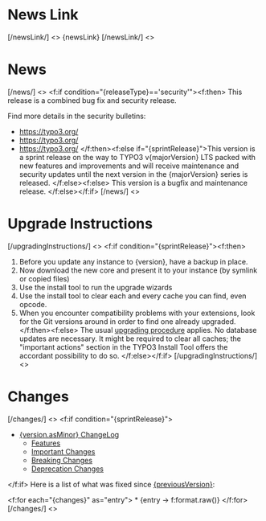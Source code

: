 # News Link

[/newsLink/] <>
{newsLink}
[/newsLink/] <>

# News

[/news/] <>
<f:if condition="{releaseType}=='security'"><f:then>
This release is a combined bug fix and security release.

Find more details in the security bulletins:

+ https://typo3.org/
+ https://typo3.org/
+ https://typo3.org/
</f:then><f:else if="{sprintRelease}">This version is a sprint release on the way to TYPO3 v{majorVersion} LTS packed with new features and improvements and will receive maintenance and security updates until the next version in the {majorVersion} series is released.
</f:else><f:else>
This version is a bugfix and maintenance release.
</f:else></f:if>
[/news/] <>

# Upgrade Instructions

[/upgradingInstructions/] <>
<f:if condition="{sprintRelease}"><f:then>
1. Before you update any instance to {version}, have a backup in place.
1. Now download the new core and present it to your instance (by symlink or copied files)
1. Use the install tool to run the upgrade wizards
1. Use the install tool to clear each and every cache you can find, even opcode.
1. When you encounter compatibility problems with your extensions, look for the Git versions around in order to find one already upgraded.
</f:then><f:else>
The usual [upgrading procedure](https://docs.typo3.org/typo3cms/InstallationGuide/)
applies. No database updates are necessary.  It might be required to clear all caches;
the "important actions" section in the TYPO3 Install Tool offers the accordant possibility
to do so.
</f:else></f:if>
[/upgradingInstructions/] <>

# Changes

[/changes/] <>
<f:if condition="{sprintRelease}">
-   [{version.asMinor} ChangeLog](https://docs.typo3.org/typo3cms/extensions/core/Changelog/{version.asMinor}/Index.html)
    -   [Features](https://docs.typo3.org/typo3cms/extensions/core/Changelog/{version.asMinor}/Index.html#features)
    -   [Important Changes](https://docs.typo3.org/typo3cms/extensions/core/Changelog/{version.asMinor}/Index.html#important)
    -   [Breaking Changes](https://docs.typo3.org/typo3cms/extensions/core/Changelog/{version.asMinor}/Index.html#breaking-changes)
    -   [Deprecation Changes](https://docs.typo3.org/typo3cms/extensions/core/Changelog/{version.asMinor}/Index.html#deprecation)

</f:if>
Here is a list of what was fixed since
[{previousVersion}](TYPO3_CMS_{previousVersion} "wikilink"):

<f:for each="{changes}" as="entry"> * {entry -> f:format.raw()}
</f:for>
[/changes/] <>

